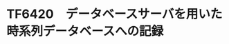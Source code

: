 # TF6420　データベースサーバを用いた時系列データベースへの記録



```{include} setup_influxdb_windows.md
```

```{include} setup_tf6420_influxdb.md
```

```{include} tf6420_write_influxdb.md
```